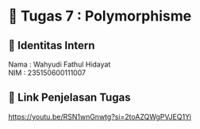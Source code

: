 # 📁 Tugas 7 : Polymorphisme

## 👤 Identitas Intern
Nama : Wahyudi Fathul Hidayat         
NIM  : 235150600111007

## 🔗 Link Penjelasan Tugas

https://youtu.be/RSN1wnGnwtg?si=2toAZQWgPVJEQ1Yi
